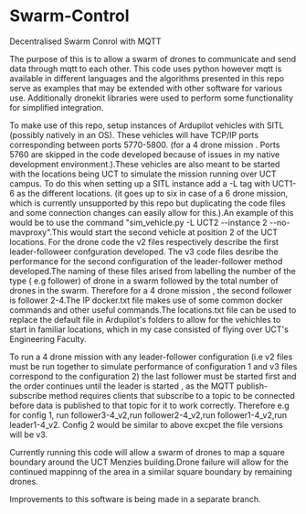 # Swarm-Control
Decentralised Swarm Conrol with MQTT

The purpose of this is to allow a swarm of drones to communicate and send data through mqtt to each other. This code uses python however mqtt is available in different languages and the algorithms presented in this repo serve as examples that may be extended with other software for various use. Additionally dronekit libraries were used to perform some functionality for simplified integration.

To make use of this repo, setup instances of Ardupilot vehicles with SITL (possibly natively in an OS). These vehicles will have TCP/IP ports corresponding between ports 5770-5800. (for a 4 drone mission . Ports 5760 are skipped in the code developed because of issues in my native development environment.).These vehicles are also meant to be started with the locations being UCT to simulate the mission running over UCT campus. To do this when setting up a SITL instance add a -L tag with UCT1-6 as the different locations. (it goes up to six in case of a 6 drone mission, which is currently unsupported by this repo but duplicating the code files and some connection changes can easily allow for this.).An example of this would be to use the command "sim_vehicle.py -L UCT2 --instance 2 --no-mavproxy".This would start the second vehicle at position 2 of the UCT locations. For the drone code the v2 files respectively describe the first leader-followeer confguration developed. The v3 code files desribe the performance for the second configuration of the leader-follower method developed.The naming of these files arised from labelling the number of the type ( e.g follower)  of drone in a swarm followed by the total number of drones in the swarm. Therefore for a 4 drone mission , the second follower is follower 2-4.The IP docker.txt file makes use of some common docker commands and other useful commands.The locations.txt file can be used to replace the default file in Ardupilot's folders to allow for the vehichles to start in familiar locations, which in my case consisted of flying over UCT's Engineering Faculty.

To run a 4 drone mission with any leader-follower configuration (i.e v2 files must be run together to simulate performance of configuration 1 and v3 files correspond to the configuration 2) the last follower must be started first and the order continues until the leader is started , as the MQTT publish-subscribe method requires clients that subscribe to a topic to be connected before data  is published to that topic for it to work correctly.
Therefore e.g for config 1, run follower3-4_v2,run follower2-4_v2,run follower1-4_v2,run leader1-4_v2.
Config 2 would be similar to above excpet the file versions will be v3.

Currently running this code will allow a swarm of drones to map a square boundary around the UCT Menzies building.Drone failure will allow for the continued mappinng of the area in a simiilar square boundary by remaining drones.

Improvements to this software is being made in a separate branch.
 
